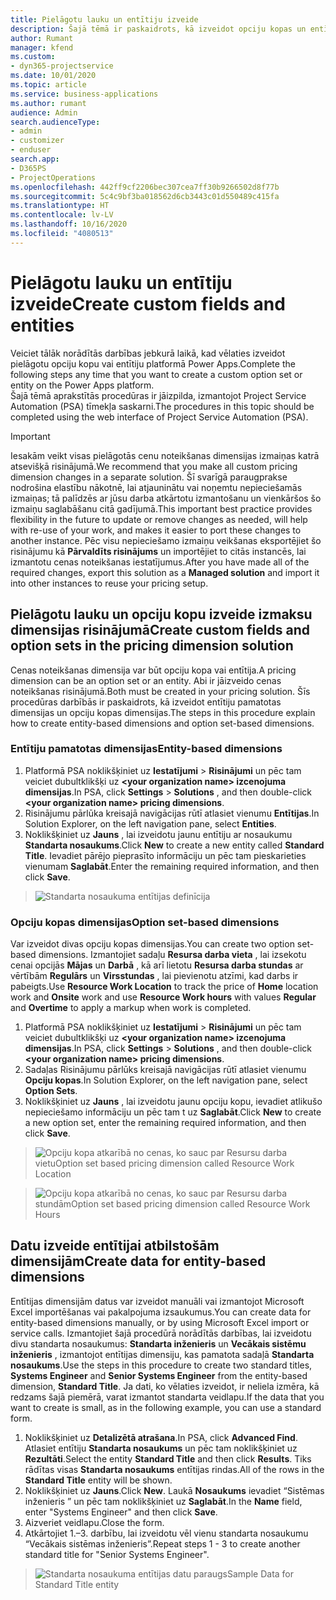 ```yaml
---
title: Pielāgotu lauku un entītiju izveide
description: Šajā tēmā ir paskaidrots, kā izveidot opciju kopas un entītijas jūsu risinājumā Power Apps platformā.
author: Rumant
manager: kfend
ms.custom:
- dyn365-projectservice
ms.date: 10/01/2020
ms.topic: article
ms.service: business-applications
ms.author: rumant
audience: Admin
search.audienceType:
- admin
- customizer
- enduser
search.app:
- D365PS
- ProjectOperations
ms.openlocfilehash: 442ff9cf2206bec307cea7ff30b9266502d8f77b
ms.sourcegitcommit: 5c4c9bf3ba018562d6cb3443c01d550489c415fa
ms.translationtype: HT
ms.contentlocale: lv-LV
ms.lasthandoff: 10/16/2020
ms.locfileid: "4080513"
---
```

# <a name="create-custom-fields-and-entities"></a><span data-ttu-id="a6091-103">Pielāgotu lauku un entītiju izveide</span><span class="sxs-lookup"><span data-stu-id="a6091-103">Create custom fields and entities</span></span> 

<span data-ttu-id="a6091-104">Veiciet tālāk norādītās darbības jebkurā laikā, kad vēlaties izveidot pielāgotu opciju kopu vai entītiju platformā Power Apps.</span><span class="sxs-lookup"><span data-stu-id="a6091-104">Complete the following steps any time that you want to create a custom option set or entity on the Power Apps platform.</span></span>  
<span data-ttu-id="a6091-105">Šajā tēmā aprakstītās procedūras ir jāizpilda, izmantojot Project Service Automation (PSA) tīmekļa saskarni.</span><span class="sxs-lookup"><span data-stu-id="a6091-105">The procedures in this topic should be completed using the web interface of Project Service Automation (PSA).</span></span>

> [!IMPORTANT]
> <span data-ttu-id="a6091-106">Iesakām veikt visas pielāgotās cenu noteikšanas dimensijas izmaiņas katrā atsevišķā risinājumā.</span><span class="sxs-lookup"><span data-stu-id="a6091-106">We recommend that you make all custom pricing dimension changes in a separate solution.</span></span> <span data-ttu-id="a6091-107">Šī svarīgā paraugprakse nodrošina elastību nākotnē, lai atjauninātu vai noņemtu nepieciešamās izmaiņas; tā palīdzēs ar jūsu darba atkārtotu izmantošanu un vienkāršos šo izmaiņu saglabāšanu citā gadījumā.</span><span class="sxs-lookup"><span data-stu-id="a6091-107">This important best practice provides flexibility in the future to update or remove changes as needed, will help with re-use of your work, and makes it easier to port these changes to another instance.</span></span> <span data-ttu-id="a6091-108">Pēc visu nepieciešamo izmaiņu veikšanas eksportējiet šo risinājumu kā **Pārvaldīts risinājums** un importējiet to citās instancēs, lai izmantotu cenas noteikšanas iestatījumus.</span><span class="sxs-lookup"><span data-stu-id="a6091-108">After you have made all of the required changes, export this solution as a **Managed solution** and import it into other instances to reuse your pricing setup.</span></span>

  
## <a name="create-custom-fields-and-option-sets-in-the-pricing-dimension-solution"></a><span data-ttu-id="a6091-109">Pielāgotu lauku un opciju kopu izveide izmaksu dimensijas risinājumā</span><span class="sxs-lookup"><span data-stu-id="a6091-109">Create custom fields and option sets in the pricing dimension solution</span></span>

<span data-ttu-id="a6091-110">Cenas noteikšanas dimensija var būt opciju kopa vai entītija.</span><span class="sxs-lookup"><span data-stu-id="a6091-110">A pricing dimension can be an option set or an entity.</span></span> <span data-ttu-id="a6091-111">Abi ir jāizveido cenas noteikšanas risinājumā.</span><span class="sxs-lookup"><span data-stu-id="a6091-111">Both must be created in your pricing solution.</span></span> <span data-ttu-id="a6091-112">Šīs procedūras darbībās ir paskaidrots, kā izveidot entītiju pamatotas dimensijas un opciju kopas dimensijas.</span><span class="sxs-lookup"><span data-stu-id="a6091-112">The steps in this procedure explain how to create entity-based dimensions and option set-based dimensions.</span></span>

### <a name="entity-based-dimensions"></a><span data-ttu-id="a6091-113">Entītiju pamatotas dimensijas</span><span class="sxs-lookup"><span data-stu-id="a6091-113">Entity-based dimensions</span></span>

1. <span data-ttu-id="a6091-114">Platformā PSA noklikšķiniet uz **Iestatījumi** > **Risinājumi** un pēc tam veiciet dubultklikšķi uz **\<your organization name> izcenojuma dimensijas**.</span><span class="sxs-lookup"><span data-stu-id="a6091-114">In PSA, click **Settings** > **Solutions** , and then double-click **\<your organization name> pricing dimensions**.</span></span>
2. <span data-ttu-id="a6091-115">Risinājumu pārlūka kreisajā navigācijas rūtī atlasiet vienumu **Entītijas**.</span><span class="sxs-lookup"><span data-stu-id="a6091-115">In Solution Explorer, on the left navigation pane, select **Entities**.</span></span>
3. <span data-ttu-id="a6091-116">Noklikšķiniet uz **Jauns** , lai izveidotu jaunu entītiju ar nosaukumu **Standarta nosaukums**.</span><span class="sxs-lookup"><span data-stu-id="a6091-116">Click **New** to create a new entity called **Standard Title**.</span></span> <span data-ttu-id="a6091-117">Ievadiet pārējo pieprasīto informāciju un pēc tam pieskarieties vienumam **Saglabāt**.</span><span class="sxs-lookup"><span data-stu-id="a6091-117">Enter the remaining required information, and then click **Save**.</span></span>

> ![Standarta nosaukuma entītijas definīcija](media/Standard-Title-entity-definition.png)


### <a name="option-set-based-dimensions"></a><span data-ttu-id="a6091-119">Opciju kopas dimensijas</span><span class="sxs-lookup"><span data-stu-id="a6091-119">Option set-based dimensions</span></span> 
<span data-ttu-id="a6091-120">Var izveidot divas opciju kopas dimensijas.</span><span class="sxs-lookup"><span data-stu-id="a6091-120">You can create two option set-based dimensions.</span></span> <span data-ttu-id="a6091-121">Izmantojiet sadaļu **Resursa darba vieta** , lai izsekotu cenai opcijās **Mājas** un **Darbā** , kā arī lietotu **Resursa darba stundas** ar vērtībām **Regulārs** un **Virsstundas** , lai pievienotu atzīmi, kad darbs ir pabeigts.</span><span class="sxs-lookup"><span data-stu-id="a6091-121">Use **Resource Work Location** to track the price of **Home** location work and **Onsite** work and use **Resource Work hours** with values **Regular** and **Overtime** to apply a markup when work is completed.</span></span>


1. <span data-ttu-id="a6091-122">Platformā PSA noklikšķiniet uz **Iestatījumi** > **Risinājumi** un pēc tam veiciet dubultklikšķi uz **\<your organization name> izcenojuma dimensijas**.</span><span class="sxs-lookup"><span data-stu-id="a6091-122">In PSA, click **Settings** > **Solutions** , and then double-click  **\<your organization name> pricing dimensions**.</span></span> 
2. <span data-ttu-id="a6091-123">Sadaļas Risinājumu pārlūks kreisajā navigācijas rūtī atlasiet vienumu **Opciju kopas**.</span><span class="sxs-lookup"><span data-stu-id="a6091-123">In Solution Explorer, on the left navigation pane, select  **Option Sets**.</span></span> 
3. <span data-ttu-id="a6091-124">Noklikšķiniet uz **Jauns** , lai izveidotu jaunu opciju kopu, ievadiet atlikušo nepieciešamo informāciju un pēc tam t uz **Saglabāt**.</span><span class="sxs-lookup"><span data-stu-id="a6091-124">Click **New** to create a new option set, enter the remaining required information, and then click **Save**.</span></span>

> ![<span data-ttu-id="a6091-125">Opciju kopa atkarībā no cenas, ko sauc par Resursu darba vietu</span><span class="sxs-lookup"><span data-stu-id="a6091-125">Option set based pricing dimension called Resource Work Location</span></span> ](media/Option-set-PD-called-Resource-Work-Location.png)

> ![<span data-ttu-id="a6091-126">Opciju kopa atkarībā no cenas, ko sauc par Resursu darba stundām</span><span class="sxs-lookup"><span data-stu-id="a6091-126">Option set based pricing dimension called Resource Work Hours</span></span> ](media/Option-set-PD-called-Resource-Work-Hours.PNG)


## <a name="create-data-for-entity-based-dimensions"></a><span data-ttu-id="a6091-127">Datu izveide entītijai atbilstošām dimensijām</span><span class="sxs-lookup"><span data-stu-id="a6091-127">Create data for entity-based dimensions</span></span>

<span data-ttu-id="a6091-128">Entītijas dimensijām datus var izveidot manuāli vai izmantojot Microsoft Excel importēšanas vai pakalpojuma izsaukumus.</span><span class="sxs-lookup"><span data-stu-id="a6091-128">You can create data for entity-based dimensions manually, or by using Microsoft Excel import or service calls.</span></span> <span data-ttu-id="a6091-129">Izmantojiet šajā procedūrā norādītās darbības, lai izveidotu divu standarta nosaukumus: **Standarta inženieris** un **Vecākais sistēmu inženieris** , izmantojot entītijas dimensiju, kas pamatota sadaļā **Standarta nosaukums**.</span><span class="sxs-lookup"><span data-stu-id="a6091-129">Use the steps in this procedure to create two standard titles, **Systems Engineer** and **Senior Systems Engineer** from the entity-based dimension, **Standard Title**.</span></span> <span data-ttu-id="a6091-130">Ja dati, ko vēlaties izveidot, ir neliela izmēra, kā redzams šajā piemērā, varat izmantot standarta veidlapu.</span><span class="sxs-lookup"><span data-stu-id="a6091-130">If the data that you want to create is small, as in the following example, you can use a standard form.</span></span>

1. <span data-ttu-id="a6091-131">Noklikšķiniet uz **Detalizētā atrašana**.</span><span class="sxs-lookup"><span data-stu-id="a6091-131">In PSA, click **Advanced Find**.</span></span> <span data-ttu-id="a6091-132">Atlasiet entītiju **Standarta nosaukums** un pēc tam noklikšķiniet uz **Rezultāti**.</span><span class="sxs-lookup"><span data-stu-id="a6091-132">Select the entity **Standard Title** and then click **Results**.</span></span> <span data-ttu-id="a6091-133">Tiks rādītas visas **Standarta nosaukums** entītijas rindas.</span><span class="sxs-lookup"><span data-stu-id="a6091-133">All of the rows in the **Standard Title** entity will be shown.</span></span>
2. <span data-ttu-id="a6091-134">Noklikšķiniet uz **Jauns**.</span><span class="sxs-lookup"><span data-stu-id="a6091-134">Click **New**.</span></span> <span data-ttu-id="a6091-135">Laukā **Nosaukums** ievadiet “Sistēmas inženieris ” un pēc tam noklikšķiniet uz **Saglabāt**.</span><span class="sxs-lookup"><span data-stu-id="a6091-135">In the **Name** field, enter "Systems Engineer" and then click **Save**.</span></span>
3. <span data-ttu-id="a6091-136">Aizveriet veidlapu.</span><span class="sxs-lookup"><span data-stu-id="a6091-136">Close the form.</span></span> 
4. <span data-ttu-id="a6091-137">Atkārtojiet 1.–3. darbību, lai izveidotu vēl vienu standarta nosaukumu “Vecākais sistēmas inženieris”.</span><span class="sxs-lookup"><span data-stu-id="a6091-137">Repeat steps 1 - 3 to create another standard title for "Senior Systems Engineer".</span></span>

> ![<span data-ttu-id="a6091-138">Standarta nosaukuma entītijas datu paraugs</span><span class="sxs-lookup"><span data-stu-id="a6091-138">Sample Data for Standard Title entity</span></span> ](media/ST-data.png)


